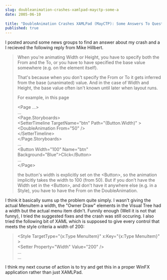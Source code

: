 ```yaml
---
slug: doubleanimation-crashes-xamlpad-mayctp-some-a
date: 2005-06-10
 
title: "DoubleAnimation Crashes XAMLPad (MayCTP): Some Answers To Questions"
published: true
---
```

I posted around some news groups to find an answer about my crash and a I recieved the following reply from Mike Hillbert.<p /><blockquote>When you're animating Width or Height, you have to specify both the From and the To, or you have to have specified the base value somewhere (e.g. on the element itself).<p />That's because when you don't specify the From or To it gets inferred from the base (unanimated) value.  And in the case of Width and Height, the base value often isn't known until later when layout runs.<p />For example, in this page<p />&lt;Page ...&gt;<br />    ...<br />    &lt;Page.Storyboards&gt;<br />       &lt;SetterTimeline TargetName="btn" Path="(Button.Width)" &gt;<br />            &lt;DoubleAnimation From="50"  /&gt;<br />       &lt;/SetterTimeline&gt;<br />    &lt;/Page.Storyboards&gt;<br />    ...<br />    &lt;Button Width="100" Name="btn" Background="Blue"&gt;Click&lt;/Button&gt;<br />    ...<br />&lt;/Page&gt;<p />the button's width is explicitly set on the &lt;Button&gt;, so the animation implicitly takes the width to 100 (from 50).  But if you don't have the Width set in the &lt;Button&gt;, and don't have it anywhere else (e.g. in a Style), you have to have the From on the DoubleAnimation.</blockquote><p />I think it basically sums up the problem quite simply.  I wasn't giving the actual MenuItem a width, the "Owner Draw" elements in the Visual Tree had a width but the actual menu item didn't.  Funnily enough (Well it is not that funny), I tried the suggested fixes and the crash was still occuring.  I also tried the following bit of XAML which is supposed to give every control that meets the style criteria a width of 200:<p /><blockquote class="posterous_short_quote">&lt;Style TargetType="{x:Type MenuItem}" x:Key="{x:Type MenuItem}" &gt;<br /> &lt;Setter Property="Width" Value="200" /&gt;<br /> ...<br /> ...</blockquote><p />I think my next course of action is to try and get this in a proper WinFX application rather than just XAMLPad.<div class="blogger-post-footer"><img class="posterous_download_image" src="https://blogger.googleusercontent.com/tracker/8109338-111843375042179676?l=www.kinlan.co.uk%2Findex.html" height="1" alt="" width="1" /></div>

